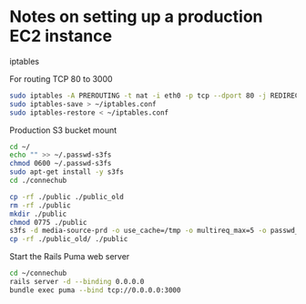 # Notes on setting up a production EC2 instance

iptables

For routing TCP 80 to 3000

```bash
sudo iptables -A PREROUTING -t nat -i eth0 -p tcp --dport 80 -j REDIRECT --to-port 3000
sudo iptables-save > ~/iptables.conf
sudo iptables-restore < ~/iptables.conf
```

Production S3 bucket mount

```bash
cd ~/
echo "" >> ~/.passwd-s3fs
chmod 0600 ~/.passwd-s3fs
sudo apt-get install -y s3fs
cd ./connechub

cp -rf ./public ./public_old
rm -rf ./public
mkdir ./public
chmod 0775 ./public
s3fs -d media-source-prd -o use_cache=/tmp -o multireq_max=5 -o passwd_file=/home/ubuntu/.passwd-s3fs /home/ubuntu/connechub/public
cp -rf ./public_old/ ./public
```

Start the Rails Puma web server

```bash
cd ~/connechub
rails server -d --binding 0.0.0.0
bundle exec puma --bind tcp://0.0.0.0:3000
```
